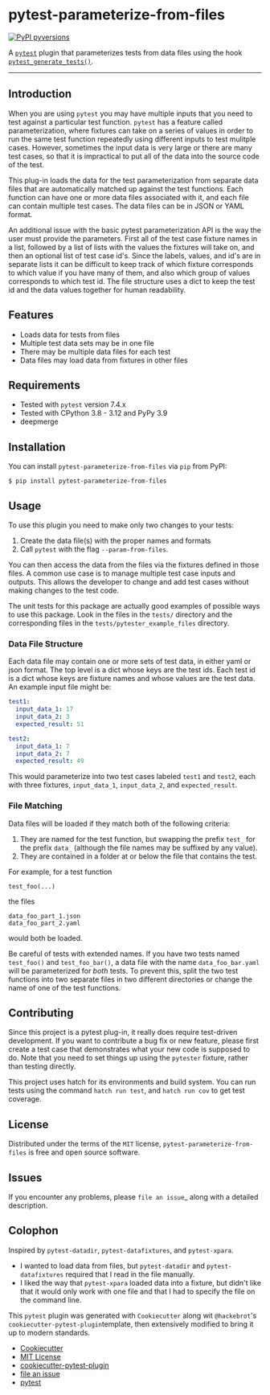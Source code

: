# pytest-parameterize-from-files

[![PyPI pyversions](https://img.shields.io/pypi/pyversions/pytest-parameterize-from-files.svg)](https://pypi.python.org/pypi/pytest-parameterize-from-files/)

A [`pytest`](https://github.com/pytest-dev/pytest/) plugin that parameterizes tests from data files using the
hook [`pytest_generate_tests()`](https://docs.pytest.org/en/stable/reference/reference.html#collection-hooks).

----

## Introduction

When you are using `pytest` you may have multiple inputs that you need
to test against a particular test function. `pytest` has a feature called
parameterization, where fixtures can take on a series of values in order
to run the same test function repeatedly using different inputs to test
mulitple cases. However, sometimes the input data is very large or there
are many test cases, so that it is impractical to put all of the data into
the source code of the test.

This plug-in loads the data for the test parameterization from separate
data files that are automatically matched up against the test functions.
Each function can have one or more data files associated with it, and
each file can contain multiple test cases. The data files can be in JSON
or YAML format.

An additional issue with the basic pytest parameterization API is the
way the user must provide the parameters. First all of the test case
fixture names in a list, followed by a list of lists with the values the
fixtures will take on, and then an optional list of test case id's.
Since the labels, values, and id's are in separate lists it can be
difficult to keep track of which fixture corresponds to which value if
you have many of them, and also which group of values corresponds to
which test id. The file structure uses a dict to keep the test id and
the data values together for human readability.

## Features

- Loads data for tests from files
- Multiple test data sets may be in one file
- There may be multiple data files for each test
- Data files may load data from fixtures in other files

## Requirements

- Tested with `pytest` version 7.4.x
- Tested with CPython 3.8 - 3.12 and PyPy 3.9
- deepmerge

## Installation

You can install `pytest-parameterize-from-files` via `pip` from PyPI:

    $ pip install pytest-parameterize-from-files

## Usage

To use this plugin you need to make only two changes to your tests:

1. Create the data file(s) with the proper names and formats
2. Call `pytest` with the flag `--param-from-files`.

You can then access the data from the files via the fixtures defined in
those files. A common use case is to manage multiple test case inputs
and outputs. This allows the developer to change and add test cases
without making changes to the test code.

The unit tests for this package are actually good examples of possible
ways to use this package. Look in the files in the `tests/` directory
and the corresponding files in the `tests/pytester_example_files`
directory.

### Data File Structure

Each data file may contain one or more sets of test data, in either yaml
or json format. The top level is a dict whose keys are the test ids.
Each test id is a dict whose keys are fixture names and whose values are
the test data. An example input file might be:

```yaml
test1:
  input_data_1: 17
  input_data_2: 3
  expected_result: 51

test2:
  input_data_1: 7
  input_data_2: 7
  expected_result: 49
```

This would parameterize into two test cases labeled `test1` and `test2`,
each with three fixtures, `input_data_1`, `input_data_2`, and
`expected_result`.

### File Matching

Data files will be loaded if they match both of the following criteria:

1. They are named for the test function, but swapping the prefix `test_`
   for the prefix `data_` (although the file names may be suffixed by
   any value).
2. They are contained in a folder at or below the file that contains the
   test.

For example, for a test function

    test_foo(...)

the files

    data_foo_part_1.json
    data_foo_part_2.yaml

would both be loaded.

Be careful of tests with extended names. If you have two tests
named `test_foo()` and `test_foo_bar()`, a data file
with the name `data_foo_bar.yaml` will be parameterized for *both*
tests. To prevent this, split the two test functions into two separate
files in two different directories or change the name of one of the test
functions.

## Contributing

Since this project is a pytest plug-in, it really does require test-driven
development. If you want to contribute a bug fix or new feature, please
first create a test case that demonstrates what your new code is supposed
to do. Note that you need to set things up using the `pytester` fixture,
rather than testing directly.

This project uses hatch for its environments and build system. You can
run tests using the command `hatch run test`, and `hatch run cov` to
get test coverage.

## License

Distributed under the terms of the `MIT` license,
`pytest-parameterize-from-files` is free and open source software.

## Issues

If you encounter any problems, please `file an issue`_ along with a
detailed description.

## Colophon

Inspired by `pytest-datadir`, `pytest-datafixtures`, and
`pytest-xpara`.
- I wanted to load data from files, but `pytest-datadir` and
  `pytest-datafixtures` required that I read in the file manually.
- I liked the way that `pytest-xpara` loaded data into a fixture,
  but didn't like that it would only work with one file and that
  I had to specify the file on the command line.

This `pytest` plugin was generated with `Cookiecutter` along wit
`@hackebrot`'s `cookiecutter-pytest-plugin`template, then
extensively modified to bring it up to modern standards.

- [Cookiecutter](https://github.com/audreyr/cookiecutter)
- [MIT License](http://opensource.org/licenses/MIT)
- [cookiecutter-pytest-plugin](https://github.com/pytest-dev/cookiecutter-pytest-plugin)
- [file an issue](https://github.com/paulsuh/pytest-parameterize-from-files/issues)
- [pytest](https://github.com/pytest-dev/pytest)
